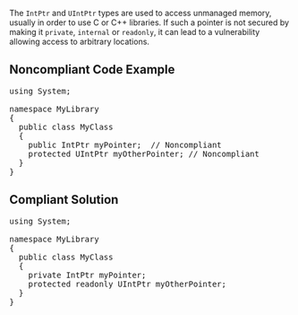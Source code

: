 The `IntPtr` and `UIntPtr` types are used to access unmanaged memory, usually in order to use C or C++ libraries. If such a
pointer is not secured by making it `private`, `internal` or `readonly`, it can lead to a vulnerability allowing
access to arbitrary locations.

## Noncompliant Code Example

<pre>
using System;

namespace MyLibrary
{
  public class MyClass
  {
    public IntPtr myPointer;  // Noncompliant
    protected UIntPtr myOtherPointer; // Noncompliant
  }
}
</pre>

## Compliant Solution

<pre>
using System;

namespace MyLibrary
{
  public class MyClass
  {
    private IntPtr myPointer;
    protected readonly UIntPtr myOtherPointer;
  }
}
</pre>